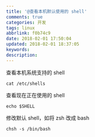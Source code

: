 ```yaml
---
title: '@查看本机默认使用的 shell'
comments: true
categories: 开发
tags: linux
abbrlink: f0b74c9
date: 2018-02-01 17:50:04
updated: 2018-02-01 18:37:05
keywords:
description:
---
```


查看本机系统支持的 shell

```shell
cat /etc/shells 
```

查看现在正在使用的 shell

```shell
echo $SHELL
```

修改默认 shell，如将 zsh 改成 bash

```shell
chsh -s /bin/bash
```
